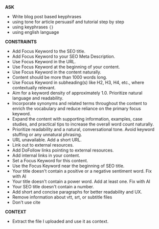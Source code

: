 __ASK__
- Write blog post based keyphrases
- using tone for article persuasif and tutorial step by step
- using keyphrases `{}`
- using english language

__CONSTRAINTS__

- Add Focus Keyword to the SEO title.
- Add Focus Keyword to your SEO Meta Description.
- Use Focus Keyword in the URL.
- Use Focus Keyword at the beginning of your content.
- Use Focus Keyword in the content naturally.
- Content should be more than 1000 words long.
- Use Focus Keyword in subheading(s) like H2, H3, H4, etc., where contextually relevant.
- Aim for a keyword density of approximately 1.0. Prioritize natural language and readability.
- Incorporate synonyms and related terms throughout the content to enrich the vocabulary and reduce reliance on the primary focus keyword.
- Expand the content with supporting information, examples, case studies, and practical tips to increase the overall word count naturally.
- Prioritize readability and a natural, conversational tone. Avoid keyword stuffing or any unnatural phrasing.
- URL unavailable. Add a short URL.
- Link out to external resources.
- Add DoFollow links pointing to external resources.
- Add internal links in your content.
- Set a Focus Keyword for this content.
- Use the Focus Keyword near the beginning of SEO title.
- Your title doesn't contain a positive or a negative sentiment word. Fix with AI
- Your title doesn't contain a power word. Add at least one. Fix with AI
- Your SEO title doesn't contain a number.
- Add short and concise paragraphs for better readability and UX.
- Remove information about vtt, srt, or subtitle files
- Don't use cite

__CONTEXT__
- Extract the file I uploaded and use it as context.